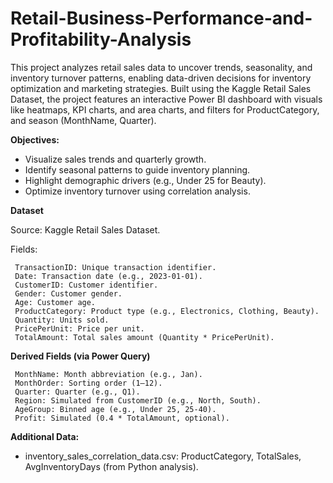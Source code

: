 # Retail-Business-Performance-and-Profitability-Analysis

This project analyzes retail sales data to uncover trends, seasonality, and inventory turnover patterns, enabling data-driven decisions for inventory optimization and marketing strategies. Built using the Kaggle Retail Sales Dataset, the project features an interactive Power BI dashboard with visuals like heatmaps, KPI charts, and area charts, and filters for ProductCategory, and season (MonthName, Quarter).

**Objectives:**

* Visualize sales trends and quarterly growth.
* Identify seasonal patterns to guide inventory planning.
* Highlight demographic drivers (e.g., Under 25 for Beauty).
* Optimize inventory turnover using correlation analysis.

**Dataset**

Source: Kaggle Retail Sales Dataset.

Fields:

     TransactionID: Unique transaction identifier.
     Date: Transaction date (e.g., 2023-01-01).
     CustomerID: Customer identifier.
     Gender: Customer gender.
     Age: Customer age.
     ProductCategory: Product type (e.g., Electronics, Clothing, Beauty).
     Quantity: Units sold.
     PricePerUnit: Price per unit.
     TotalAmount: Total sales amount (Quantity * PricePerUnit).

**Derived Fields (via Power Query)**

     MonthName: Month abbreviation (e.g., Jan).
     MonthOrder: Sorting order (1–12).
     Quarter: Quarter (e.g., Q1).
     Region: Simulated from CustomerID (e.g., North, South).
     AgeGroup: Binned age (e.g., Under 25, 25-40).
     Profit: Simulated (0.4 * TotalAmount, optional).

**Additional Data:**

* inventory_sales_correlation_data.csv: ProductCategory, TotalSales, AvgInventoryDays (from Python analysis).

